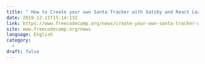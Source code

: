 ```yaml
---
title: " How to Create your own Santa Tracker with Gatsby and React Leaflet "
date: 2019-12-11T15:14:13Z
link: https://www.freecodecamp.org/news/create-your-own-santa-tracker-with-gatsby-and-react-leaflet/?utm_medium=RSS&utm_source=news.12bit.vn
site: www.freecodecamp.org/news
language: English
category:
  -   
draft: false
---
```

